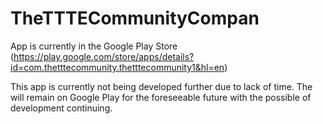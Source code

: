 # TheTTTECommunityCompan

App is currently in the Google Play Store (https://play.google.com/store/apps/details?id=com.thetttecommunity.thetttecommunity1&hl=en)

This app is currently not being developed further due to lack of time. The will remain on Google Play for the foreseeable future 
with the possible of development continuing. 
